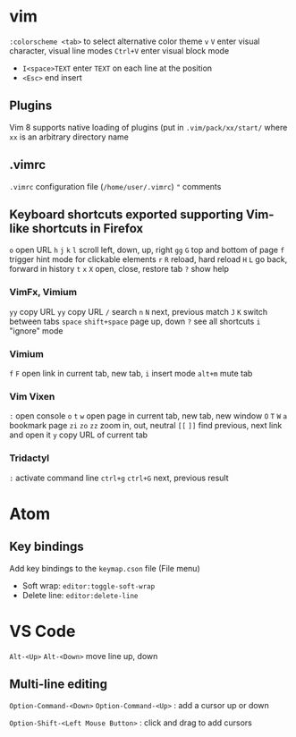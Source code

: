# vim
`:colorscheme <tab>` to select alternative color theme
`v` `V` enter visual character, visual line modes
`Ctrl+V` enter visual block mode
  - `I<space>TEXT` enter `TEXT` on each line at the position
  - `<Esc>` end insert

## Plugins
Vim 8 supports native loading of plugins (put in `.vim/pack/xx/start/` where `xx` is an arbitrary directory name

## .vimrc
`.vimrc` configuration file (`/home/user/.vimrc`)
`"` comments

## Keyboard shortcuts exported supporting Vim-like shortcuts in Firefox
  `o` open URL
  `h` `j` `k` `l` scroll left, down, up, right
  `gg` `G` top and bottom of page
  `f` trigger hint mode for clickable elements
  `r` `R` reload, hard reload
  `H` `L` go back, forward in history
  `t` `x` `X` open, close, restore tab
  `?` show help

### VimFx, Vimium
  `yy` copy URL
  `yy` copy URL
  `/` search
  `n` `N` next, previous match
  `J` `K` switch between tabs
  `space` `shift+space` page up, down
  `?` see all shortcuts
  `i` "ignore" mode

### Vimium
  `f` `F` open link in current tab, new tab, 
  `i` insert mode
  `alt+m` mute tab

### Vim Vixen
  `:` open console
  `o` `t` `w` open page in current tab, new tab, new window
  `O` `T` `W`
  `a` bookmark page
  `zi` `zo` `zz` zoom in, out, neutral
  `[[` `]]` find previous, next link and open it
  `y` copy URL of current tab
### Tridactyl
  `:` activate command line
  `ctrl+g` `ctrl+G` next, previous result

# Atom

## Key bindings
Add key bindings to the `keymap.cson` file (File menu)
- Soft wrap: `editor:toggle-soft-wrap`
- Delete line: `editor:delete-line`

# VS Code
`Alt-<Up>` `Alt-<Down>` move line up, down

## Multi-line editing
`Option-Command-<Down>` `Option-Command-<Up>`
: add a cursor up or down

`Option-Shift-<Left Mouse Button>`
: click and drag to add cursors
